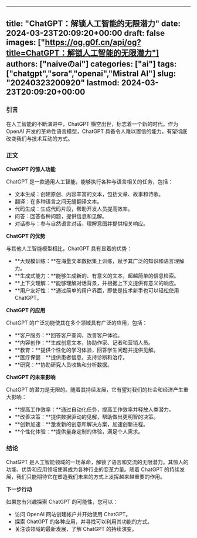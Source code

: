
---
title: "ChatGPT：解锁人工智能的无限潜力"
date: 2024-03-23T20:09:20+00:00
draft: false
images: ["https://og.g0f.cn/api/og?title=ChatGPT：解锁人工智能的无限潜力"]
authors: ["naiveのai"]
categories: ["ai"]
tags: ["chatgpt","sora","openai","Mistral AI"]
slug: "20240323200920"
lastmod: 2024-03-23T20:09:20+00:00
---
### 引言

在人工智能的不断演进中，ChatGPT 横空出世，标志着一个新的时代。作为 OpenAI 开发的革命性语言模型，ChatGPT 具备令人难以置信的能力，有望彻底改变我们与技术互动的方式。

### 正文

**ChatGPT 的惊人功能**

ChatGPT 是一款通用人工智能，能够执行各种与语言相关的任务，包括：

- 文本生成：创建原创、内容丰富的文本，包括文章、故事和诗歌。
- 翻译：在多种语言之间无缝翻译文本。
- 代码生成：生成代码片段，帮助开发人员提高效率。
- 问答：回答各种问题，提供信息和见解。
- 对话参与：参与自然语言对话，理解意图并提供相关响应。

**ChatGPT 的优势**

与其他人工智能模型相比，ChatGPT 具有显着的优势：

- **大规模训练：**在海量文本数据集上训练，赋予其广泛的知识和语言理解力。
- **生成式能力：**能够生成新的、有意义的文本，超越简单的信息检索。
- **上下文理解：**能够理解对话背景，并根据上下文提供有意义的响应。
- **用户友好性：**通过简单的用户界面，即使是技术新手也可以轻松使用 ChatGPT。

**ChatGPT 的应用**

ChatGPT 的广泛功能使其在多个领域具有广泛的应用，包括：

- **客户服务：**回答客户查询，改善客户体验。
- **内容创作：**生成创意文本，协助作家、记者和营销人员。
- **教育：**提供个性化的学习体验，回答学生问题并提供见解。
- **医疗保健：**提供患者信息，支持诊断和治疗。
- **研究：**协助研究人员收集和分析数据。

**ChatGPT 的未来影响**

ChatGPT 的潜力是无限的。随着其持续发展，它有望对我们的社会和经济产生重大影响：

- **提高工作效率：**通过自动化任务，提高工作效率并释放人类潜力。
- **改善决策：**提供数据驱动的见解，帮助做出更明智的决策。
- **创新加速：**激发新的创意和解决方案，加速创新进程。
- **个性化体验：**提供量身定制的体验，满足个人需求。

### 结论

ChatGPT 是人工智能领域的一场革命，解锁了语言和交流的无限潜力。其惊人的功能、优势和应用领域使其成为各种行业的变革力量。随着 ChatGPT 的持续发展，我们只能期待它在塑造我们未来的方式上发挥越来越重要的作用。

**下一步行动**

如果您有兴趣探索 ChatGPT 的可能性，您可以：

- 访问 OpenAI 网站创建帐户并开始使用 ChatGPT。
- 探索 ChatGPT 的各种应用，并寻找可以利用其功能的方式。
- 关注该领域的最新发展，了解 ChatGPT 的持续演变。
